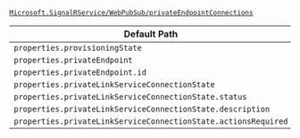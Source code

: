 [`Microsoft.SignalRService/WebPubSub/privateEndpointConnections`](https://docs.microsoft.com/en-us/azure/templates/microsoft.signalrservice/webpubsub/privateendpointconnections)

| Default Path | Alias |
|---|---|
| `properties.provisioningState` | `Microsoft.SignalRService/webPubSub/privateEndpointConnections/provisioningState` |
| `properties.privateEndpoint` | `Microsoft.SignalRService/webPubSub/privateEndpointConnections/privateEndpoint` |
| `properties.privateEndpoint.id` | `Microsoft.SignalRService/webPubSub/privateEndpointConnections/privateEndpoint.id` |
| `properties.privateLinkServiceConnectionState` | `Microsoft.SignalRService/webPubSub/privateEndpointConnections/privateLinkServiceConnectionState` |
| `properties.privateLinkServiceConnectionState.status` | `Microsoft.SignalRService/webPubSub/privateEndpointConnections/privateLinkServiceConnectionState.status` |
| `properties.privateLinkServiceConnectionState.description` | `Microsoft.SignalRService/webPubSub/privateEndpointConnections/privateLinkServiceConnectionState.description` |
| `properties.privateLinkServiceConnectionState.actionsRequired` | `Microsoft.SignalRService/webPubSub/privateEndpointConnections/privateLinkServiceConnectionState.actionsRequired` |

